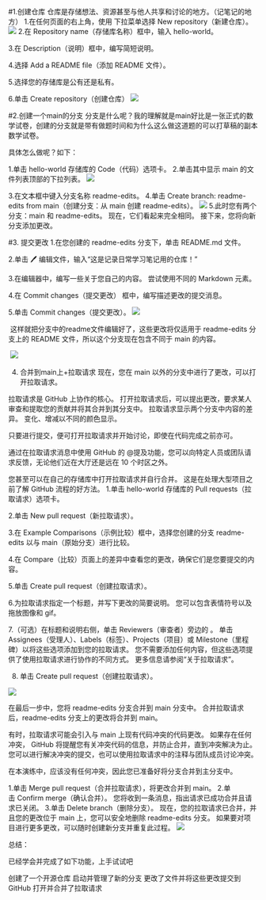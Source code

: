 #1.创建仓库
仓库是存储想法、资源甚至与他人共享和讨论的地方。（记笔记的地方）
1.在任何页面的右上角，使用  下拉菜单选择 New repository（新建仓库）。
![](https://img-blog.csdnimg.cn/img_convert/4f77975ae4c3af632b9e939156969186.png)
2.在 Repository name（存储库名称）框中，输入 hello-world。

3.在 Description（说明）框中，编写简短说明。

4.选择 Add a README file（添加 README 文件）。

5.选择您的存储库是公有还是私有。

6.单击 Create repository（创建仓库）
![](https://img-blog.csdnimg.cn/img_convert/a5a2e91506ff00387a4f5ec2b6f794da.png)








#2.创建一个main的分支
分支是什么呢？我的理解就是main好比是一张正式的数学试卷，创建的分支就是带有做题时间和为什么这么做这道题的可以打草稿的副本数学试卷。

具体怎么做呢？如下：

1.单击 hello-world 存储库的 Code（代码）选项卡。
2.单击其中显示 main 的文件列表顶部的下拉列表。
![](https://img-blog.csdnimg.cn/img_convert/ee2c56316899186e2dd8e52e521736c1.png)

3.在文本框中键入分支名称 readme-edits。
4.单击 Create branch: readme-edits from main（创建分支：从 main 创建 readme-edits）。
![](https://img-blog.csdnimg.cn/099d0dc996ba4113a2d4aeecd5443750.png?x-oss-process=image/watermark,type_d3F5LXplbmhlaQ,shadow_50,text_Q1NETiBA5Yac5aSrbHYy,size_15,color_FFFFFF,t_70,g_se,x_16)
5.此时您有两个分支：main 和 readme-edits。 现在，它们看起来完全相同。 接下来，您将向新分支添加更改。


#3. 提交更改
1.在您创建的 readme-edits 分支下，单击 README.md 文件。

2.单击 🖊 编辑文件，输入“这是记录日常学习笔记用的仓库！”

3.在编辑器中，编写一些关于您自己的内容。 尝试使用不同的 Markdown 元素。

4.在 Commit changes（提交更改） 框中，编写描述更改的提交消息。

5.单击 Commit changes（提交更改）。
![](https://img-blog.csdnimg.cn/ac63147eb1534031a304439d6642268e.png?x-oss-process=image/watermark,type_d3F5LXplbmhlaQ,shadow_50,text_Q1NETiBA5Yac5aSrbHYy,size_20,color_FFFFFF,t_70,g_se,x_16)

 这样就把分支中的readme文件编辑好了，这些更改将仅适用于 readme-edits 分支上的 README 文件，所以这个分支现在包含不同于 main 的内容。

 ![](https://img-blog.csdnimg.cn/26d57e9166ed4a8d9b147c0476bbb58e.png?x-oss-process=image/watermark,type_d3F5LXplbmhlaQ,shadow_50,text_Q1NETiBA5Yac5aSrbHYy,size_20,color_FFFFFF,t_70,g_se,x_16)

4. 合并到main上+拉取请求
现在，您在 main 以外的分支中进行了更改，可以打开拉取请求。

拉取请求是 GitHub 上协作的核心。 打开拉取请求后，可以提出更改，要求某人审查和提取您的贡献并将其合并到其分支中。 拉取请求显示两个分支中内容的差异。 变化、增减以不同的颜色显示。

只要进行提交，便可打开拉取请求并开始讨论，即使在代码完成之前亦可。

通过在拉取请求消息中使用 GitHub 的 @提及功能，您可以向特定人员或团队请求反馈，无论他们近在大厅还是远在 10 个时区之外。

您甚至可以在自己的存储库中打开拉取请求并自行合并。 这是在处理大型项目之前了解 GitHub 流程的好方法。
1.单击 hello-world 存储库的 Pull requests（拉取请求）选项卡。

2.单击 New pull request（新拉取请求）。

3.在 Example Comparisons（示例比较）框中，选择您创建的分支 readme-edits 以与 main（原始分支）进行比较。

4.在 Compare（比较）页面上的差异中查看您的更改，确保它们是您要提交的内容。

5.单击 Create pull request（创建拉取请求）。

6.为拉取请求指定一个标题，并写下更改的简要说明。 您可以包含表情符号以及拖放图像和 gif。

7.（可选）在标题和说明右侧，单击 Reviewers（审查者）旁边的 。 单击 Assignees（受理人）、Labels（标签）、Projects（项目）或 Milestone（里程碑）以将这些选项添加到您的拉取请求。 您不需要添加任何内容，但这些选项提供了使用拉取请求进行协作的不同方式。 更多信息请参阅“关于拉取请求”。

8.   单击 Create pull request（创建拉取请求）。

![](https://img-blog.csdnimg.cn/b95c5f7624224d5c9b1e2c8e9a246330.png?x-oss-process=image/watermark,type_d3F5LXplbmhlaQ,shadow_50,text_Q1NETiBA5Yac5aSrbHYy,size_16,color_FFFFFF,t_70,g_se,x_16)





在最后一步中，您将 readme-edits 分支合并到 main 分支中。 合并拉取请求后，readme-edits 分支上的更改将合并到 main。

有时，拉取请求可能会引入与 main 上现有代码冲突的代码更改。 如果存在任何冲突， GitHub 将提醒您有关冲突代码的信息，并防止合并，直到冲突解决为止。 您可以进行解决冲突的提交，也可以使用拉取请求中的注释与团队成员讨论冲突。

在本演练中，应该没有任何冲突，因此您已准备好将分支合并到主分支中。

1.单击 Merge pull request（合并拉取请求），将更改合并到 main。
2.单击 Confirm merge（确认合并）。 您将收到一条消息，指出请求已成功合并且请求已关闭。
3.单击 Delete branch（删除分支）。 现在，您的拉取请求已合并，并且您的更改位于 main 上，您可以安全地删除 readme-edits 分支。 如果要对项目进行更多更改，可以随时创建新分支并重复此过程。
![](https://img-blog.csdnimg.cn/4eb2351c5a674690b5e085b290b82b01.png?x-oss-process=image/watermark,type_d3F5LXplbmhlaQ,shadow_50,text_Q1NETiBA5Yac5aSrbHYy,size_20,color_FFFFFF,t_70,g_se,x_16)

总结： 

已经学会并完成了如下功能，上手试试吧 

创建了一个开源仓库
启动并管理了新的分支
更改了文件并将这些更改提交到 GitHub
打开并合并了拉取请求
​
